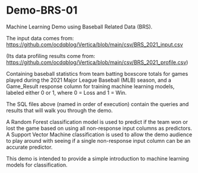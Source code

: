 # Demo-BRS-01

Machine Learning Demo using Baseball Related Data (BRS). 

The input data comes from: https://github.com/ocdqblog/Vertica/blob/main/csv/BRS_2021_input.csv 

(Its data profiling results come from: https://github.com/ocdqblog/Vertica/blob/main/csv/BRS_2021_profile.csv)

Containing baseball statistics from team batting boxscore totals for games played during the 2021 Major League Baseball (MLB) season, 
and a Game_Result response column for training machine learning models, labeled either 0 or 1, where 0 = Loss and 1 = Win.

The SQL files above (named in order of execution) contain the queries and results that will walk you through the demo. 

A Random Forest classification model is used to predict if the team won or lost the game based on using all non-response input columns as predictors. A Support Vector Machine classification is used to allow the demo audience to play around with seeing if a single non-response input column can be an accurate predictor. 

This demo is intended to provide a simple introduction to machine learning models for classification.
